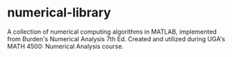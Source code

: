 # numerical-library
A collection of numerical computing algorithms in MATLAB, implemented from Burden's Numerical Analysis 7th Ed. Created and utilized during UGA's MATH 4500: Numerical Analysis course.
